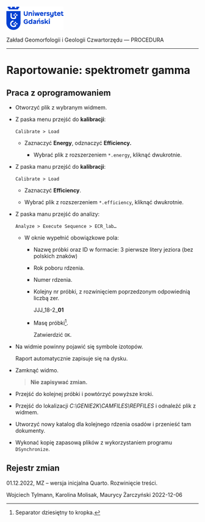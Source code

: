 
<div fig-alt="Logo: Uniwersytet Gdański" fig-align="left">

[<img src="images/log-ug_pl.png" width="150" />](https://geomorfologia.ug.edu.pl)

</div>

Zakład Geomorfologii i Geologii Czwartorzędu — PROCEDURA

------------------------------------------------------------------------

# Raportowanie: spektrometr gamma

## Praca z oprogramowaniem

- Otworzyć plik z wybranym widmem.

- Z paska menu przejść do **kalibracji**:

  `Calibrate > Load`

  - Zaznaczyć **Energy**, odznaczyć **Efficiency.**

    - Wybrać plik z rozszerzeniem `*.energy`, kliknąć dwukrotnie.

- Z paska manu przejść do **kalibracji**:

  `Calibrate > Load`

  - Zaznaczyć **Efficiency**.

  - Wybrać plik z rozszerzeniem `*.efficiency`, kliknąć dwukrotnie.

- Z paska manu przejść do analizy:

  `Analyze > Execute Sequence > ECR_lab…`

  - W oknie wypełnić obowiązkowe pola:

    - Nazwę próbki oraz ID w formacie: 3 pierwsze litery jeziora (bez
      polskich znaków)

    - Rok poboru rdzenia.

    - Numer rdzenia.

    - Kolejny nr próbki, z rozwinięciem poprzedzonym odpowiednią liczbą
      zer.

      JJJ_18-2\_**01**

    - Masę próbki[^1].

      Zatwierdzić `OK`.

- Na widmie powinny pojawić się symbole izotopów.

  Raport automatycznie zapisuje się na dysku.

- Zamknąć widmo.

  > **Nie zapisywać zmian.**

- Przejść do kolejnej próbki i powtórzyć powyższe kroki.

- Przejść do lokalizacji *C:\GENIE2K\CAMFILES\REPFILES* i odnaleźć plik
  z widmem.

- Utworzyć nowy katalog dla kolejnego rdzenia osadów i przenieść tam
  dokumenty.

- Wykonać kopię zapasową plików z wykorzystaniem programu
  `DSynchronize`.

## Rejestr zmian

01.12.2022, MZ – wersja inicjalna Quarto. Rozwinięcie treści.

Wojciech Tylmann, Karolina Molisak, Maurycy Żarczyński 2022-12-06

[^1]: Separator dziesiętny to kropka.

